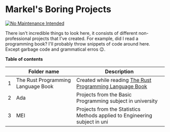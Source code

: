 # Markel's Boring Projects
[![No Maintenance Intended](http://unmaintained.tech/badge.svg)](http://unmaintained.tech/)

There isn't incredible things to look here, it consists of different non-professional projects that I've created. For example, did I read a programming book? I'll probably throw snippets of code around here. Except garbage code and grammatical erros 😉.

**Table of contents**

|  | Folder name | Description |
|-|-|-|
| 1 | The Rust Programming Language Book | Created while reading [The Rust Programming Language Book](https://doc.rust-lang.org/book/) |
| 2 | Ada | Projects from the Basic Programming subject in university |
| 3 | MEI | Projects from the Statistics Methods applied to Engineering subject in uni |

